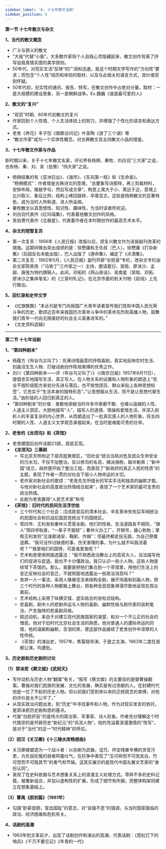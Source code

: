 ```yaml
---
sidebar_label: '6. 十七年散文话剧'
sidebar_position: 6
---
```



**第一节 十七年散文与杂文**

**1、当代的散文概念**

- 广义与狭义的散文
- “大我”代替“小我”。大多数作家将个人自我心灵隐藏起来，散文创作背离了抒写自我真情实感的美学原则。
- 50年代，对现实生活“反映”的广阔和迅速，是这个时期文学写作的“方向性”要求；而包含“个人性”经历和体验的取材，以及与此相关的语言方式，其价值受到怀疑。
- 50年代初，纪实性的通讯、报告、特写，在散文创作中占绝对分量。取材：一是大规模的建设景象，另一是朝鲜战争。Ex.魏巍《谁是最可爱的人》

**2、散文的“复兴”**

- “双百”时期、60年代初散文的复兴
- 作家回到个人性情、个人生活体验上的努力，并增强了个性化的语言和表达方式。
- 老舍《养花》丰子恺《南颖访问记》叶圣陶《游了三个湖》等
- “散文作家”成为一个实体性概念。对古典散文及五四散文小品的借鉴。

**3、十七年散文作家与作品**

新时期以来，关于十七年散文名家，评论界有杨朔、秦牧、刘白羽“三大家”之说，也有杨、秦、刘、吴（伯箫）“四大家”之说。

- 杨朔结集的有《亚洲日出》、《海市》、《东风第一枝》和《生命泉》。  
“杨朔模式”：作者借鉴古典诗文的意境，“总要象写诗那样，再三剪裁材料，安排布局，推敲字句，然后写成文章”。构思上寓大于小、寓远于近，意境上比兴取义、象征比附，结构上峰回路转、卒章显志，这些是杨朔散文的显著特色，成为当时人所称道、进人所诟病。
- 秦牧散文以其思想性、知识性、趣味性，为当时读者所欢迎。
- 刘白羽代表作《红玛瑙集》，代表着他散文创作的风格。
- 吴伯萧代表作《北极星》，代表着作者在本时期创作的最高艺术水平。

**4、杂文的短暂复苏**

- 第一次复苏：1956年《人民日报》改版以后，把复兴散文作为该报副刊改革的措施。这期间做出突出成绩的是：徐懋庸和王任叔（巴人）。徐懋庸《打杂新集》（后因反右未能出版），巴人出版了《遵命集》，编定了《点滴集》。
- 第二次复苏：1962年5月，《人民日报》副刊开辟“长短录”专栏，改杂文专栏由杂文家陈笑雨（“马铁丁”三作家之一）主持，邀请夏衍、吴晗、廖沫沙、孟超、唐弢为特约撰稿人。此间，邓拓的《燕山夜话》、吴南星（吴晗、邓拓、廖沫沙之集体笔名）的《三家村札记》，在北京市委的机关刊物《前线》上先行推出。

**5、回忆录和史传文学**

- 《红旗飘飘》“本丛刊是专门向我国广大青年读者宣传我们党和中国人民光荣斗争的历史，歌颂近百年来我国历次革命斗争中的革命先烈和英雄人物，鼓舞我们青年一代向无限美好的社会主义英勇进军的。”
- 《文史资料选辑》

***

**第二节 十七年话剧**

**1、“第四种剧本”**

- 杨履方《布谷鸟又叫了》：充满诗情画意的抒情喜剧，真实地反映农村生活、刻画活生生人物、打破话剧创作陈规束缚的优秀之作。
- 刘川《第四种剧本——评〈布谷鸟又叫了〉》（《南京日报》1957年6月11日），提倡忠实地描写生活、真正写人。在人物关系的设置和人物形象的塑造上“完全不按阶级配方来划分先进与落后，也不按党团员、群众来贴上各种思想标签”，它忠实于“生活本身的独特形态“，”让思想服从生活，而不是让思想代替生活。”由阶级的人回归到真正的人。
- “第四种剧本”的价值：勇敢地突破当时许多作家都不敢、也难以逾越的人性、人道主义禁区，大胆地描写“人”，描写人的道德、情操和爱情生活，并深入剖析人的丰富复杂的内心世界，从而塑造出了一批真实感人的人物形象。将五四时期的人性、人道主义文学观念承接起来，在当时是难能可贵的壮举。

**2、老舍的《龙须沟》和《茶馆》**

- 老舍建国后创作话剧23部，高低互现。
- **《龙须沟》三幕剧**
  - 写北京天桥附近下层百姓聚居区，“旧社会”统治当局对危及民众生命安全的污水沟，不仅不加整治，反以修沟的名目，摊派捐税，敲诈勒索；“新中国”成立，政府便开始了整治工程，而表现了“新政府的真正人民的性质”的主题。表现了作者一贯的对社会下层小人物命运的关切。
  - 老作家对新社会的歌颂：“老舍先生所擅长的写实手法和独具的幽默才能，与他对新社会的高度政治热情结合起来”，表现了一个艺术家的最可宝贵的政治热情。
  - 此剧为老舍赢得“人民艺术家”称号
- **《茶馆》：旧时代的民间生活浮世绘**
  - 三个时代和三个社会：戊戌政变后的清末社会、辛亥革命失败后军阀统治的民国社会和抗战后国民党统治下的国统区。
  - 常四爷、王利发和秦仲义贯穿全剧。他们的性格、生活道路各不相同，“旗人”常四爷耿直，“一辈子不服软”；秦仲义办工厂，开银号，雄心勃勃；掌柜王利发则“见谁都请安、鞠躬、作揖”：但最终都走投无路，为自己祭奠送葬。“我可没作过缺德的事，伤天害理的事，为什么就不叫我活着呢？”“我爱咱们的国呀，可是谁爱我呢？”
  - 艺术构思使用侧面透露法：“我不熟悉政治舞台上的高官大人，没法描写他们的促进与促退。我也不十分懂政治。我只认识一些小人物。这些人物是经常下茶馆的。那么，我要是把他们集合到一个茶馆里，用他们生活上的变迁反映社会的变迁，不就侧面地透露出一些政治消息吗？”
  - 舍弃一人一事法，采用人像展览法来结构全剧，展开场面和刻画人物，把三个时代的各种人物都搬上舞台，把各种丑恶现象淋漓尽致地呈现在观众面前。
  - 艺术结构上采用了纵横交错、虚实结合的坐标式结构。
  - 悲喜剧，剧中人的悲剧命运与人物的喜剧、幽默性格与剧作家的讽刺笔法，产生独特的悲喜剧风格。
  - 叙述动机，来自于对建立现代民族国家的渴望，和对一个不公正的社会的憎恶。他对于旧时代北京社会生活的熟悉，他对普通人的遭际命运的同情，他的温婉和幽默，含泪的笑，使这部作品接续了老舍创作中深厚的人性传统。
  - 《茶馆》的演出史，1957年，焦菊隐导演，于是之主演。1963年二度在首都公演，均遭批。

**3、历史剧和历史剧的讨论**

**（1）郭沫若《蔡文姬》《武则天》**

- 写作动机与历史人物“翻案”有关，“我写《蔡文姬》的主要目的是替曹操翻案。曹操对我们民族的发展、文化的发展，确实是有过贡献的人。在封建时代他是一位了不起的历史人物。但以前我们受到宋以来的正统观念的束缚，对他的评价是太不公平了。”
- 从现实政治问题出发，到“历史”中寻找事件和人物，作为对现实发言的依托，是郭沫若历史剧构思的基点。
- 代替“白脸奸臣”的是伟大的政治家、军事家、诗人形象。作者充分理解这个时代推崇的是开辟历史“新纪元”的“风流人物”，他的充溢着浪漫激情的“改写”，是对于“当代”的这一“时代精神”的呼应。

**（2）田汉《关汉卿》《十三陵水库畅想曲》**

- 关汉卿被塑造为一个战斗者：以杂剧为武器，诅咒、抨击残暴专横的贪官污吏，为负屈衔冤的弱者鸣冤吐气，在抗争中表现了“玉可碎而不可改其白，竹可焚而不可毁其节”的勇气和节操。这其实展示的是现代中国左翼文艺家的“身份认同”。
- 表现了在史料依据与艺术想象关系上的浪漫主义处理方式。零碎不多的史料记载，被重新组合，并加以虚构性的扩展，形成了细节有所据，而整体构架则建立在想象基础上。

**（3）曹禺《胆剑篇》（1961年）**

- 勾践“卧薪尝胆，誓血国耻”的意志，对“自强不息”的强调，与当时国家面临的政治、经济困难和危机有关。

**4、话剧的高潮**

- 1963年到文革前夕，出现了话剧创作和演出的高潮，代表话剧：《霓虹灯下的哨兵》《千万不要忘记》《年青的一代》